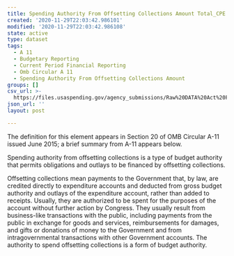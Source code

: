 ```yaml
---
title: Spending Authority From Offsetting Collections Amount Total_CPE
created: '2020-11-29T22:03:42.986101'
modified: '2020-11-29T22:03:42.986108'
state: active
type: dataset
tags:
  - A 11
  - Budgetary Reporting
  - Current Period Financial Reporting
  - Omb Circular A 11
  - Spending Authority From Offsetting Collections Amount
groups: []
csv_url: >-
  https://files.usaspending.gov/agency_submissions/Raw%20DATA%20Act%20Files/index.html
json_url: ''
layout: post

---
```

The definition for this element appears in Section 20 of OMB Circular A-11 issued June 2015; a brief summary from A-11 appears below.

Spending authority from offsetting collections is a type of budget authority that permits obligations and outlays to be financed by offsetting collections.

Offsetting collections mean payments to the Government that, by law, are credited directly to expenditure accounts and deducted from gross budget authority and outlays of the expenditure account, rather than added to receipts. Usually, they are authorized to be spent for the purposes of the account without further action by Congress. They usually result from business-like transactions with the public, including payments from the public in exchange for goods and services, reimbursements for damages, and gifts or donations of money to the Government and from intragovernmental transactions with other Government accounts. The authority to spend offsetting collections is a form of budget authority.



